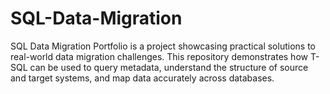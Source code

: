 # SQL-Data-Migration
SQL Data Migration Portfolio is a project showcasing practical solutions to real-world data migration challenges. This repository demonstrates how T-SQL can be used to query metadata, understand the structure of source and target systems, and map data accurately across databases.
